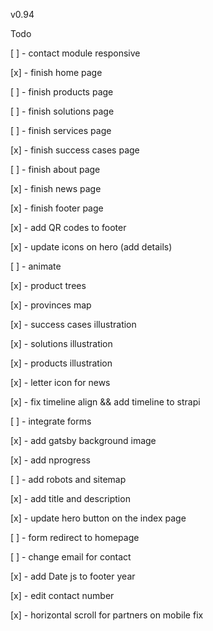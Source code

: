 v0.94

Todo

[ ] - contact module responsive

[x] - finish home page

[ ] - finish products page

[ ] - finish solutions page

[ ] - finish services page

[x] - finish success cases page

[ ] - finish about page

[x] - finish news page

[x] - finish footer page

[x] - add QR codes to footer

[x] - update icons on hero (add details)

[ ] - animate

[x] - product trees

[x] - provinces map

[x] - success cases illustration

[x] - solutions illustration

[x] - products illustration

[x] - letter icon for news

[x] - fix timeline align && add timeline to strapi

[ ] - integrate forms

[x] - add gatsby background image

[x] - add nprogress

[ ] - add robots and sitemap

[x] - add title and description

[x] - update hero button on the index page

[ ] - form redirect to homepage

[ ] - change email for contact

[x] - add Date js to footer year

[x] - edit contact number

[x] - horizontal scroll for partners on mobile fix
